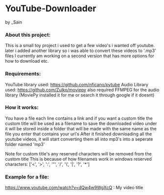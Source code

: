 # YouTube-Downloader
by _Sain

### About this project:
This is a small toy project i used to get a few video's i wanted off youtube.
later i added another library so i was able to convert these videos to '.mp3' files
I currently am working on a second version that has more options for how to download etc.

### Requirements:
YouTube library used: https://github.com/nficano/pytube
Audio Library used: https://github.com/Zulko/moviepy
also required FFMPEG for the audio library
(MoviePy installed it for me or search it through google if it doesnt)

### How it works:
You have a file each line contains a link and if you want a custom title
the custom title will be used as a filename to save the downloaded video under
it will be stored inside a folder that will be made with the same name
as the file you enter that contains your url's
After it finished downloading all the youtube videos,
it will start converting them all into mp3's into a seperate folder named 'mp3'

Note for custom title's 
any reserved characters will be removed from the custom title
This is because of how filenames work in windows
reserved characters: 
['<', '>', ':', '"', '/', '\\', '|', '?', '*']


### Example for a file:
https://www.youtube.com/watch?v=dQw4w9WgXcQ : My video title
